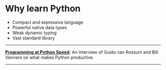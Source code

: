 # Why learn Python

* Compact and expressive language
* Powerful native data types
* Weak dynamic typing
* Vast standard library

***
[**Programming at Python Speed**][progpyspeed]: An interview of Guido van Rossum and Bill Venners on what makes Python productive.
***

<!--links-->
[progpyspeed]: http://www.artima.com/intv/speed.html
